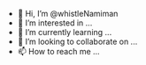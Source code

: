 - 👋 Hi, I’m @whistleNamiman
- 👀 I’m interested in ...
- 🌱 I’m currently learning ...
- 💞️ I’m looking to collaborate on ...
- 📫 How to reach me ...

<!---
whistleNamiman/whistleNamiman is a ✨ special ✨ repository because its `README.md` (this file) appears on your GitHub profile.
You can click the Preview link to take a look at your changes.
--->
